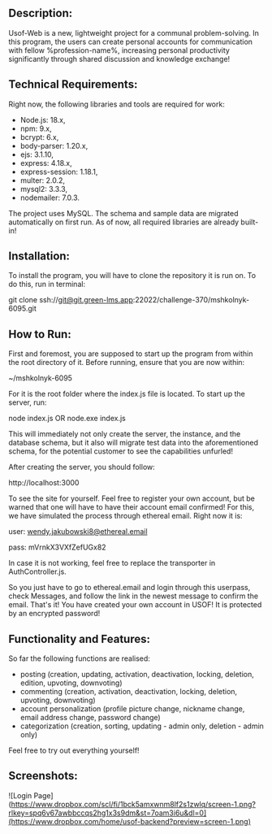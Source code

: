## Description:
Usof-Web is a new, lightweight project for a communal problem-solving. In this program, the users can create personal accounts for communication with fellow %profession-name%, increasing personal productivity significantly through shared discussion and knowledge exchange!

## Technical Requirements:
Right now, the following libraries and tools are required for work:
- Node.js: 18.x,
- npm: 9.x,
- bcrypt: 6.x,
- body-parser: 1.20.x,
- ejs: 3.1.10,
- express: 4.18.x,
- express-session: 1.18.1,
- multer: 2.0.2,
- mysql2: 3.3.3,
- nodemailer: 7.0.3.

The project uses MySQL. The schema and sample data are migrated automatically on first run.
As of now, all required libraries are already built-in!

## Installation:
To install the program, you will have to clone the repository it is run on. To do this, run in terminal:

git clone ssh://git@git.green-lms.app:22022/challenge-370/mshkolnyk-6095.git

## How to Run:
First and foremost, you are supposed to start up the program from within the root directory of it. Before running, ensure that you are now within:

~/mshkolnyk-6095

For it is the root folder where the index.js file is located. To start up the server, run:

node index.js
OR
node.exe index.js

This will immediately not only create the server, the instance, and the database schema, but it also will migrate test data into the aforementioned schema, for the potential customer to see the capabilities unfurled!

After creating the server, you should follow:

http://localhost:3000

To see the site for yourself. Feel free to register your own account, but be warned that one will have to have their account email confirmed! For this, we have simulated the process through ethereal email. Right now it is:

user: wendy.jakubowski8@ethereal.email

pass: mVrnkX3VXfZefUGx82

In case it is not working, feel free to replace the transporter in AuthController.js.

So you just have to go to ethereal.email and login through this userpass, check Messages, and follow the link in the newest message to confirm the email.
That's it! You have created your own account in USOF! It is protected by an encrypted password!

## Functionality and Features:
So far the following functions are realised:
- posting (creation, updating, activation, deactivation, locking, deletion, edition, upvoting, downvoting)
- commenting (creation, activation, deactivation, locking, deletion, upvoting, downvoting)
- account personalization (profile picture change, nickname change, email address change, password change)
- categorization (creation, sorting, updating - admin only, deletion - admin only)

Feel free to try out everything yourself!

## Screenshots:
![Login Page](https://www.dropbox.com/scl/fi/1bck5amxwnm8lf2s1zwlq/screen-1.png?rlkey=spq6v67awbbccqs2hg1x3s9dm&st=7oam3i6u&dl=0](https://www.dropbox.com/home/usof-backend?preview=screen-1.png)

